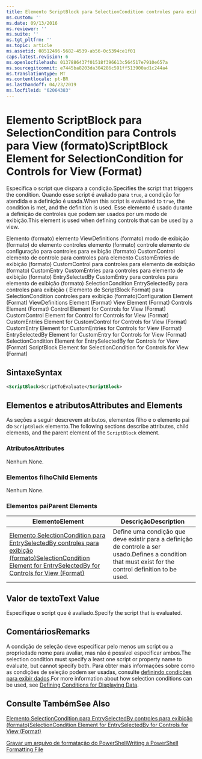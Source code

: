 ```yaml
---
title: Elemento ScriptBlock para SelectionCondition controles para exibição (formato) | Microsoft Docs
ms.custom: ''
ms.date: 09/13/2016
ms.reviewer: ''
ms.suite: ''
ms.tgt_pltfrm: ''
ms.topic: article
ms.assetid: 08512496-5682-4539-ab56-0c5394ce1f01
caps.latest.revision: 6
ms.openlocfilehash: 0137886437f01518f396613c564517e7910e657a
ms.sourcegitcommit: e7445ba8203da304286c591ff513900ad1c244a4
ms.translationtype: MT
ms.contentlocale: pt-BR
ms.lasthandoff: 04/23/2019
ms.locfileid: "62064383"
---
```

# <a name="scriptblock-element-for-selectioncondition-for-controls-for-view-format"></a><span data-ttu-id="96c1e-102">Elemento ScriptBlock para SelectionCondition para Controls para View (formato)</span><span class="sxs-lookup"><span data-stu-id="96c1e-102">ScriptBlock Element for SelectionCondition for Controls for View (Format)</span></span>

<span data-ttu-id="96c1e-103">Especifica o script que dispara a condição.</span><span class="sxs-lookup"><span data-stu-id="96c1e-103">Specifies the script that triggers the condition.</span></span> <span data-ttu-id="96c1e-104">Quando esse script é avaliado para `true`, a condição for atendida e a definição é usada.</span><span class="sxs-lookup"><span data-stu-id="96c1e-104">When this script is evaluated to `true`, the condition is met, and the definition is used.</span></span> <span data-ttu-id="96c1e-105">Esse elemento é usado durante a definição de controles que podem ser usados por um modo de exibição.</span><span class="sxs-lookup"><span data-stu-id="96c1e-105">This element is used when defining controls that can be used by a view.</span></span>

<span data-ttu-id="96c1e-106">Elemento (formato) elemento ViewDefinitions (formato) modo de exibição (formato) do elemento controles elemento (formato) controle elemento de configuração para controles para exibição (formato) CustomControl elemento de controle para controles para elemento CustomEntries de exibição (formato) CustomControl para controles para elemento de exibição (formato) CustomEntry CustomEntries para controles para elemento de exibição (formato) EntrySelectedBy CustomEntry para controles para elemento de exibição (formato) SelectionCondition EntrySelectedBy para controles para exibição ( Elemento de ScriptBlock Format) para SelectionCondition controles para exibição (formato)</span><span class="sxs-lookup"><span data-stu-id="96c1e-106">Configuration Element (Format) ViewDefinitions Element (Format) View Element (Format) Controls Element (Format) Control Element for Controls for View (Format) CustomControl Element for Control for Controls for View (Format) CustomEntries Element for CustomControl for Controls for View (Format) CustomEntry Element for CustomEntries for Controls for View (Format) EntrySelectedBy Element for CustomEntry for Controls for View (Format) SelectionCondition Element for EntrySelectedBy for Controls for View (Format) ScriptBlock Element for SelectionCondition for Controls for View (Format)</span></span>

## <a name="syntax"></a><span data-ttu-id="96c1e-107">Sintaxe</span><span class="sxs-lookup"><span data-stu-id="96c1e-107">Syntax</span></span>

```xml
<ScriptBlock>ScriptToEvaluate</ScriptBlock>
```

## <a name="attributes-and-elements"></a><span data-ttu-id="96c1e-108">Elementos e atributos</span><span class="sxs-lookup"><span data-stu-id="96c1e-108">Attributes and Elements</span></span>

<span data-ttu-id="96c1e-109">As seções a seguir descrevem atributos, elementos filho e o elemento pai do `ScriptBlock` elemento.</span><span class="sxs-lookup"><span data-stu-id="96c1e-109">The following sections describe attributes, child elements, and the parent element of the `ScriptBlock` element.</span></span>

### <a name="attributes"></a><span data-ttu-id="96c1e-110">Atributos</span><span class="sxs-lookup"><span data-stu-id="96c1e-110">Attributes</span></span>

<span data-ttu-id="96c1e-111">Nenhum.</span><span class="sxs-lookup"><span data-stu-id="96c1e-111">None.</span></span>

### <a name="child-elements"></a><span data-ttu-id="96c1e-112">Elementos filho</span><span class="sxs-lookup"><span data-stu-id="96c1e-112">Child Elements</span></span>

<span data-ttu-id="96c1e-113">Nenhum.</span><span class="sxs-lookup"><span data-stu-id="96c1e-113">None.</span></span>

### <a name="parent-elements"></a><span data-ttu-id="96c1e-114">Elementos pai</span><span class="sxs-lookup"><span data-stu-id="96c1e-114">Parent Elements</span></span>

|<span data-ttu-id="96c1e-115">Elemento</span><span class="sxs-lookup"><span data-stu-id="96c1e-115">Element</span></span>|<span data-ttu-id="96c1e-116">Descrição</span><span class="sxs-lookup"><span data-stu-id="96c1e-116">Description</span></span>|
|-------------|-----------------|
|[<span data-ttu-id="96c1e-117">Elemento SelectionCondition para EntrySelectedBy controles para exibição (formato)</span><span class="sxs-lookup"><span data-stu-id="96c1e-117">SelectionCondition Element for EntrySelectedBy for Controls for View (Format)</span></span>](./selectioncondition-element-for-entryselectedby-for-controls-for-view-format.md)|<span data-ttu-id="96c1e-118">Define uma condição que deve existir para a definição de controle a ser usado.</span><span class="sxs-lookup"><span data-stu-id="96c1e-118">Defines a condition that must exist for the control definition to be used.</span></span>|

## <a name="text-value"></a><span data-ttu-id="96c1e-119">Valor de texto</span><span class="sxs-lookup"><span data-stu-id="96c1e-119">Text Value</span></span>

<span data-ttu-id="96c1e-120">Especifique o script que é avaliado.</span><span class="sxs-lookup"><span data-stu-id="96c1e-120">Specify the script that is evaluated.</span></span>

## <a name="remarks"></a><span data-ttu-id="96c1e-121">Comentários</span><span class="sxs-lookup"><span data-stu-id="96c1e-121">Remarks</span></span>

<span data-ttu-id="96c1e-122">A condição de seleção deve especificar pelo menos um script ou a propriedade nome para avaliar, mas não é possível especificar ambos.</span><span class="sxs-lookup"><span data-stu-id="96c1e-122">The selection condition must specify a least one script or property name to evaluate, but cannot specify both.</span></span> <span data-ttu-id="96c1e-123">Para obter mais informações sobre como as condições de seleção podem ser usadas, consulte [definindo condições para exibir dados](./defining-conditions-for-displaying-data.md).</span><span class="sxs-lookup"><span data-stu-id="96c1e-123">For more information about how selection conditions can be used, see [Defining Conditions for Displaying Data](./defining-conditions-for-displaying-data.md).</span></span>

## <a name="see-also"></a><span data-ttu-id="96c1e-124">Consulte Também</span><span class="sxs-lookup"><span data-stu-id="96c1e-124">See Also</span></span>

[<span data-ttu-id="96c1e-125">Elemento SelectionCondition para EntrySelectedBy controles para exibição (formato)</span><span class="sxs-lookup"><span data-stu-id="96c1e-125">SelectionCondition Element for EntrySelectedBy for Controls for View (Format)</span></span>](./selectioncondition-element-for-entryselectedby-for-controls-for-view-format.md)

[<span data-ttu-id="96c1e-126">Gravar um arquivo de formatação do PowerShell</span><span class="sxs-lookup"><span data-stu-id="96c1e-126">Writing a PowerShell Formatting File</span></span>](./writing-a-powershell-formatting-file.md)
